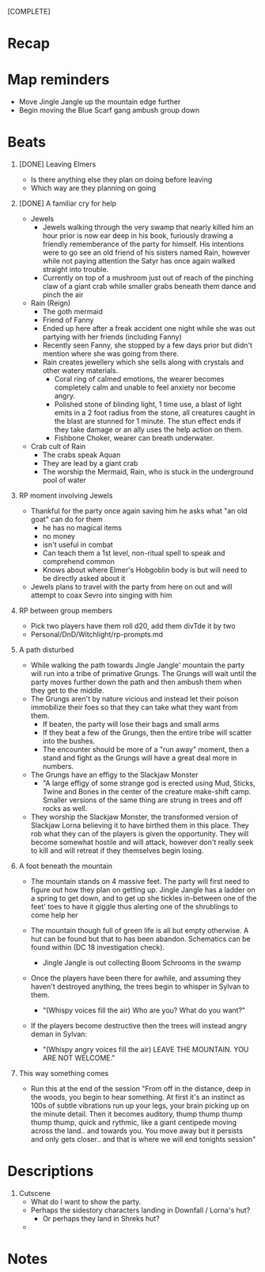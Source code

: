 [COMPLETE]

# Recap

# Map reminders
- Move Jingle Jangle up the mountain edge further
- Begin moving the Blue Scarf gang ambush group down

# Beats
1. [DONE] Leaving Elmers
    - Is there anything else they plan on doing before leaving
    - Which way are they planning on going

2. [DONE] A familiar cry for help
    - Jewels
        - Jewels walking through the very swamp that nearly killed him an hour prior is now ear deep in his book, furiously drawing a friendly rememberance of the party for himself. His intentions were to go see an old friend of his sisters named Rain, however while not paying attention the Satyr has once again walked straight into trouble.
        - Currently on top of a mushroom just out of reach of the pinching claw of a giant crab while smaller grabs beneath them dance and pinch the air
    - Rain (Reign)
        - The goth mermaid
        - Friend of Fanny
        - Ended up here after a freak accident one night while she was out partying with her friends (including Fanny)
        - Recently seen Fanny, she stopped by a few days prior but didn't mention where she was going from there.
        - Rain creates jewellery which she sells along with crystals and other watery materials.
            - Coral ring of calmed emotions, the wearer becomes completely calm and unable to feel anxiety nor become angry.
            - Polished stone of blinding light, 1 time use, a blast of light emits in a 2 foot radius from the stone, all creatures caught in the blast are stunned for 1 minute. The stun effect ends if they take damage or an ally uses the help action on them.
            - Fishbone Choker, wearer can breath underwater.
    - Crab cult of Rain
        - The crabs speak Aquan
        - They are lead by a giant crab
        - The worship the Mermaid, Rain, who is stuck in the underground pool of water

3. RP moment involving Jewels
    - Thankful for the party once again saving him he asks what "an old goat" can do for them
        - he has no magical items
        - no money
        - isn't useful in combat
        - Can teach them a 1st level, non-ritual spell to speak and comprehend common
        - Knows about where Elmer's Hobgoblin body is but will need to be directly asked about it
    - Jewels plans to travel with the party from here on out and will attempt to coax Sevro into singing with him

4. RP between group members
    - Pick two players have them roll d20, add them divTde it by two
    - Personal/DnD/Witchlight/rp-prompts.md

5. A path disturbed
    - While walking the path towards Jingle Jangle' mountain the party will run into a tribe of primative Grungs. The Grungs will wait until the party moves further down the path and then ambush them when they get to the middle.
    - The Grungs aren't by nature vicious and instead let their poison immobilize their foes so that they can take what they want from them.
        - If beaten, the party will lose their bags and small arms
        - If they beat a few of the Grungs, then the entire tribe will scatter into the bushes.
        - The encounter should be more of a "run away" moment, then a stand and fight as the Grungs will have a great deal more in numbers.
    - The Grungs have an effigy to the Slackjaw Monster
        - "A large effigy of some strange god is erected using Mud, Sticks, Twine and Bones in the center of the creature make-shift camp. Smaller versions of the same thing are strung in trees and off rocks as well.
    - They worship the Slackjaw Monster, the transformed version of Slackjaw Lorna believing it to have birthed them in this place. They rob what they can of the players is given the opportunity. They will become somewhat hostile and will attack, however don't really seek to kill and will retreat if they themselves begin losing. 

6. A foot beneath the mountain
    - The mountain stands on 4 massive feet. The party will first need to figure out how they plan on getting up. Jingle Jangle has a ladder on a spring to get down, and to get up she tickles in-between one of the feet' toes to have it giggle thus alerting one of the shrublings to come help her
    - The mountain though full of green life is all but empty otherwise. A hut can be found but that to has been abandon. Schematics can be found within (DC 18 investigation check).
        - Jingle Jangle is out collecting Boom Schrooms in the swamp
    
    - Once the players have been there for awhile, and assuming they haven't destroyed anything, the trees begin to whisper in Sylvan to them.
        - "(Whispy voices fill the air) Who are you? What do you want?"
    - If the players become destructive then the trees will instead angry deman in Sylvan:
        - "(Whispy angry voices fill the air) LEAVE THE MOUNTAIN. YOU ARE NOT WELCOME."

7. This way something comes
    - Run this at the end of the session
"From off in the distance, deep in the woods, you begin to hear something. At first it's an instinct as 100s of subtle vibrations run up your legs, your brain picking up on the minute detail. Then it becomes auditory, thump thump thump thump thump, quick and rythmic, like a giant centipede moving across the land.. and towards you. You move away but it persists and only gets closer.. and that is where we will end tonights session"


# Descriptions
1. Cutscene
    - What do I want to show the party.
    - Perhaps the sidestory characters landing in Downfall / Lorna's hut?
        - Or perhaps they land in Shreks hut?
    - 


# Notes